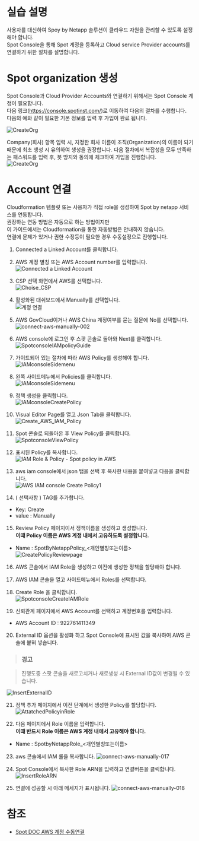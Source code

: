 # 실습 설명

사용자를 대신하여 Spoy by Netapp 솔루션이 클라우드 자원을 관리할 수 있도록 설정해야 합니다.</br>
Spot Console을 통해 Spot 계정을 등록하고 Cloud service Provider accounts를 연결하기 위한 절차를 설명합니다.

# Spot organization 생성

Spot Console과 Cloud Provider Accounts와 연결하기 위해서는 Spot Console 계정이 필요합니다.</br>
다음 링크(<https://console.spotinst.com/>)로 이동하여 다음의 절차를 수행합니다.</br>
다음의 예와 같이 필요한 기본 정보를 입력 후 가입이 완료 됩니다.</br>

![CreateOrg](./Images/CreateOrg.png)

Company(회사) 항목 입력 시, 지정한 회사 이름이 조직(Organization)의 이름이 되기 때문에 최초
생성 시 유의하여 생성을 권장합니다. 다음 절차에서 복잡성을 모두 만족하는 패스워드를 입력
후, 봇 방지와 동의에 체크하여 가입을 진행합니다.</br>
![CreateOrg](./Images/Checkyourinbox.png)

# Account 연결

Cloudformation 템플릿 또는 사용자가 직접 role을 생성하여 Spot by netapp 서비스를 연동합니다.</br>
권장하는 연동 방법은 자동으로 하는 방법이지만 </br>
이 가이드에서는 Cloudformation을 통한 자동방법은 안내하지 않습니다.</br>
연결에 문제가 있거나 권한 수정등이 필요한 경우 수동설정으로 진행합니다.

1. Connected a Linked Account를 클릭합니다.
2. AWS 계정 별칭 또는 AWS Account number를 입력합니다.</br>
![Connected a Linked Account](./Images/Connect_a_Linked_Account.png)
3. CSP 선택 화면에서 AWS를 선택합니다.</br>
![Choise_CSP](./Images/Choise_CSP.png)

4. 활성화된 대쉬보드에서 Manually를 선택합니다.</br>
![계정 연결](https://docs.spot.io/connect-your-cloud-provider/_media/connect-aws-manually-001.png)

5. AWS GovCloud이거나 AWS China 계정여부를 묻는 질문에 No를 선택합니다.</br>
![connect-aws-manually-002](https://docs.spot.io/connect-your-cloud-provider/_media/connect-aws-manually-002.png)

6. AWS console에 로그인 후 스팟 콘솔로 돌아와 Next를 클릭합니다.</br>
![SpotconsoleIAMpolicyGuide](https://docs.spot.io/connect-your-cloud-provider/_media/connect-aws-manually-003.png)

7. 가이드되어 있는 절차에 따라 AWS Policy를 생성해야 합니다.</br>
![IAMconsoleSidemenu](https://docs.spot.io/connect-your-cloud-provider/_media/connect-aws-manually-004.png)

8. 왼쪽 사이드메뉴에서 Policies를 클릭합니다.</br>
![IAMconsoleSidemenu](https://docs.spot.io/connect-your-cloud-provider/_media/connect-aws-manually-005.png)

9. 정책 생성을 클릭합니다.</br>
![IAMconsoleCreatePolicy](https://docs.spot.io/connect-your-cloud-provider/_media/connect-aws-manually-006.png)

10. Visual Editor Page를 열고 Json Tab을 클릭합니다.</br>
![Create_AWS_IAM_Policy](./Images/Create_AWS_IAM_Policy.png)

11. Spot 콘솔로 되돌아온 후 View Policy를 클릭합니다.</br>
![SpotconsoleViewPolicy](https://docs.spot.io/connect-your-cloud-provider/_media/connect-aws-manually-007.png)

12. 표시된 Policy를 복사합니다.</br>
![IAM Role & Policy - Spot policy in AWS](https://docs.spot.io/connect-your-cloud-provider/_media/connect-aws-manually-008.png)

13. aws iam console에서 json 탭을 선택 후 복사한 내용을 붙여넣고 다음을 클릭합니다.</br>
![AWS IAM console Create Policy1](https://docs.spot.io/connect-your-cloud-provider/_media/connect-aws-manually-009.png)

14. ( 선택사항 ) TAG를 추가합니다.

- Key: Create
- value : Manually

15. Review Policy 페이지이서 정책이름을 생성하고 생성합니다.</br>
**이떄 Policy 이름은 AWS 계정 내에서 고유하도록 설정합니다.**

- Name : SpotByNetappPolicy_<개인별칭또는이름>
![CreatePolicyReviewpage](./Images/CreatePolicyReviewpage.png)

16. AWS 콘솔에서 IAM Role을 생성하고 이전에 생성한 정책을 할당해야 합니다.

17. AWS IAM 콘솔을 열고 사이드메뉴에서 Roles를 선택합니다.

18. Create Role 을 클릭합니다. </br>
![SpotconsoleCreateIAMRole](https://docs.spot.io/connect-your-cloud-provider/_media/connect-aws-manually-0101.png)

19. 신뢰관계 페이지에서 AWS Account를 선택하고 계정번호를 입력합니다.

- AWS Account ID : 922761411349

20. External ID 옵션을 활성화 하고 Spot Console에 표시된 값을 복사하여 AWS 콘솔에 붙혀 넣습니다.

> ### 경고

> 진행도중 스팟 콘솔을 새로고치거나 새로생성 시 External ID값이 변경될 수 있습니다. </br>

![InsertExternalID](https://docs.spot.io/connect-your-cloud-provider/_media/connect-aws-manually-014.png)

21. 정책 추가 페이지에서 이전 단계에서 생성한 Policy를 할당합니다.
![AttatchedPolicyinRole](https://docs.spot.io/connect-your-cloud-provider/_media/connect-aws-manually-015.png)

22. 다음 페이지에서 Role 이름을 입력합니다.</br>
**이떄 반드시 Role 이름은 AWS 계정 내에서 고유해야 합니다.**

- Name : SpotbyNetappRole_<개인별칭또는이름>

23. aws 콘솔에서 IAM 롤을 복사합니다.
![connect-aws-manually-017](https://docs.spot.io/connect-your-cloud-provider/_media/connect-aws-manually-017.png)

24. Spot Console에서 복사한 Role ARN을 입력하고 연결버튼을 클릭합니다.
![InsertRoleARN](./Images/InsertRoleARN.png)

25. 연결에 성공할 시 아래 메세지가 표시됩니다.
![connect-aws-manually-018](https://docs.spot.io/connect-your-cloud-provider/_media/connect-aws-manually-018.png)

# 참조

- [Spot DOC AWS 계정 수동연결](https://docs.spot.io/connect-your-cloud-provider/first-account/aws-manually)

